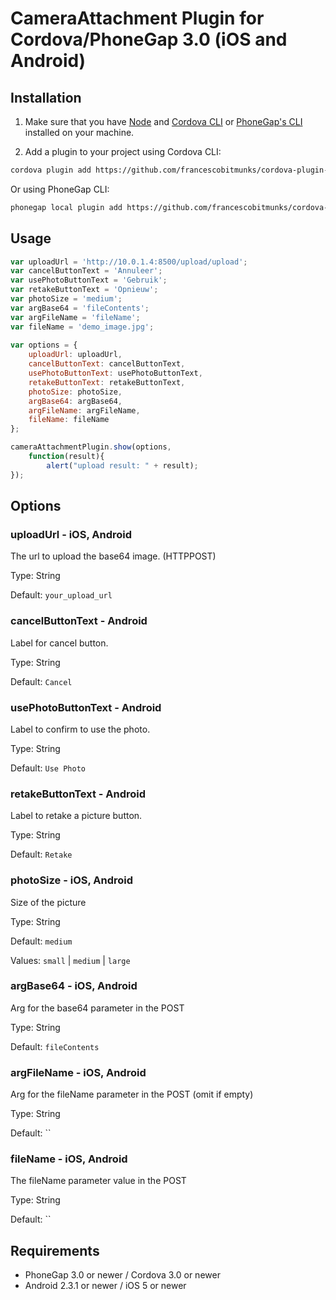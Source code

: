 # CameraAttachment Plugin for Cordova/PhoneGap 3.0 (iOS and Android)


## Installation

1) Make sure that you have [Node](http://nodejs.org/) and [Cordova CLI](https://github.com/apache/cordova-cli) or [PhoneGap's CLI](https://github.com/mwbrooks/phonegap-cli) installed on your machine.

2) Add a plugin to your project using Cordova CLI:

```bash
cordova plugin add https://github.com/francescobitmunks/cordova-plugin-cameraattachment
```
Or using PhoneGap CLI:

```bash
phonegap local plugin add https://github.com/francescobitmunks/cordova-plugin-cameraattachment
```

## Usage

```js
var uploadUrl = 'http://10.0.1.4:8500/upload/upload';
var cancelButtonText = 'Annuleer';
var usePhotoButtonText = 'Gebruik';
var retakeButtonText = 'Opnieuw';
var photoSize = 'medium';
var argBase64 = 'fileContents';
var argFileName = 'fileName';
var fileName = 'demo_image.jpg';
            
var options = {
    uploadUrl: uploadUrl,
    cancelButtonText: cancelButtonText,
    usePhotoButtonText: usePhotoButtonText,
    retakeButtonText: retakeButtonText,
    photoSize: photoSize,
    argBase64: argBase64,
    argFileName: argFileName,
    fileName: fileName
};

cameraAttachmentPlugin.show(options, 
    function(result){
        alert("upload result: " + result);  
});
```

## Options

### uploadUrl - iOS, Android
The url to upload the base64 image. (HTTPPOST)

Type: String

Default: `your_upload_url`

### cancelButtonText - Android
Label for cancel button.

Type: String

Default: `Cancel`

### usePhotoButtonText - Android
Label to confirm to use the photo.

Type: String

Default: `Use Photo`

### retakeButtonText - Android
Label to retake a picture button.

Type: String

Default: `Retake`

### photoSize - iOS, Android
Size of the picture

Type: String

Default: `medium`

Values: `small` | `medium` | `large`

### argBase64 - iOS, Android
Arg for the base64 parameter in the POST

Type: String

Default: `fileContents`

### argFileName - iOS, Android
Arg for the fileName parameter in the POST (omit if empty)

Type: String

Default: ``

### fileName - iOS, Android
The fileName parameter value in the POST

Type: String

Default: ``

## Requirements
- PhoneGap 3.0 or newer / Cordova 3.0 or newer
- Android 2.3.1 or newer / iOS 5 or newer
